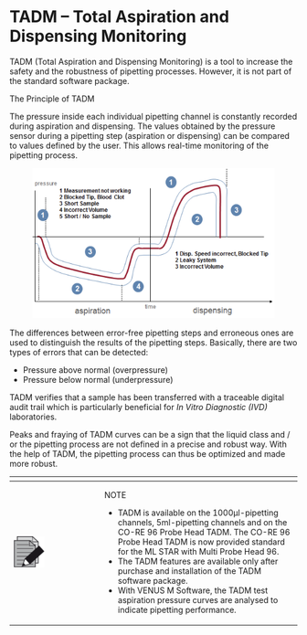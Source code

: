 # TADM – Total Aspiration and Dispensing Monitoring

TADM (Total Aspiration and Dispensing Monitoring) is a tool to increase the safety and the robustness of pipetting processes. However, it is not part of the standard software package.&#x20;

The Principle of TADM&#x20;

The pressure inside each individual pipetting channel is constantly recorded during aspiration and dispensing. The values obtained by the pressure sensor during a pipetting step (aspiration or dispensing) can be compared to values defined by the user. This allows real-time monitoring of the pipetting process.&#x20;

<figure><img src="../../../../../.gitbook/assets/image (63) (1) (1) (1).png" alt=""><figcaption></figcaption></figure>

The differences between error-free pipetting steps and erroneous ones are used to distinguish the results of the pipetting steps. Basically, there are two types of errors that can be detected:&#x20;

* Pressure above normal (overpressure)&#x20;
* Pressure below normal (underpressure)&#x20;

TADM verifies that a sample has been transferred with a traceable digital audit trail which is particularly beneficial for _In Vitro Diagnostic (IVD)_ laboratories.&#x20;

Peaks and fraying of TADM curves can be a sign that the liquid class and / or the pipetting process are not defined in a precise and robust way. With the help of TADM, the pipetting process can thus be optimized and made more robust.&#x20;

<table data-header-hidden><thead><tr><th width="145"></th><th></th></tr></thead><tbody><tr><td><img src="../../../../../.gitbook/assets/image (10) (1) (1) (1) (1) (1) (1) (1) (1) (1) (1) (1) (1) (1) (1) (1) (1).png" alt="" data-size="original"></td><td><p>NOTE</p><ul><li>TADM is available on the 1000μl-pipetting channels, 5ml-pipetting channels and on the CO-RE 96 Probe Head TADM. The CO-RE 96 Probe Head TADM is now provided standard for the ML STAR with Multi Probe Head 96. </li><li>The TADM features are available only after purchase and installation of the TADM software package. </li><li>With VENUS M Software, the TADM test aspiration pressure curves are analysed to indicate pipetting performance.</li></ul></td></tr></tbody></table>
